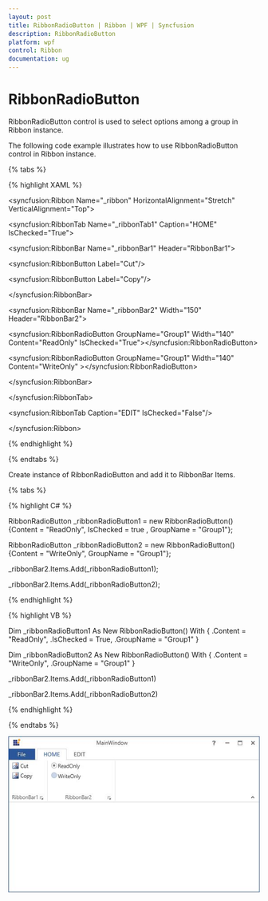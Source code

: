 ```yaml
---
layout: post
title: RibbonRadioButton | Ribbon | WPF | Syncfusion
description: RibbonRadioButton
platform: wpf
control: Ribbon
documentation: ug
---
```

# RibbonRadioButton

RibbonRadioButton control is used to select options among a group in Ribbon instance. 

The following code example illustrates how to use RibbonRadioButton control in Ribbon instance.

{% tabs %}

{% highlight XAML %}

<syncfusion:Ribbon Name="_ribbon" HorizontalAlignment="Stretch" VerticalAlignment="Top">

<syncfusion:RibbonTab Name="_ribbonTab1" Caption="HOME"  IsChecked="True">

<syncfusion:RibbonBar Name="_ribbonBar1" Header="RibbonBar1">

<syncfusion:RibbonButton   Label="Cut"/>

<syncfusion:RibbonButton   Label="Copy"/>

</syncfusion:RibbonBar>

<syncfusion:RibbonBar  Name="_ribbonBar2" Width="150" Header="RibbonBar2">

<syncfusion:RibbonRadioButton GroupName="Group1"  Width="140" Content="ReadOnly" IsChecked="True"></syncfusion:RibbonRadioButton>

<syncfusion:RibbonRadioButton GroupName="Group1"  Width="140" Content="WriteOnly" ></syncfusion:RibbonRadioButton>

</syncfusion:RibbonBar>

</syncfusion:RibbonTab>

<syncfusion:RibbonTab Caption="EDIT"  IsChecked="False"/>

</syncfusion:Ribbon>

{% endhighlight %}

{% endtabs %}

Create instance of RibbonRadioButton and add it to RibbonBar Items.

{% tabs %}

{% highlight C# %}

RibbonRadioButton _ribbonRadioButton1 = new RibbonRadioButton(){Content = "ReadOnly", IsChecked = true , GroupName = "Group1"};      

RibbonRadioButton _ribbonRadioButton2 = new RibbonRadioButton(){Content = "WriteOnly", GroupName = "Group1"};

_ribbonBar2.Items.Add(_ribbonRadioButton1);

_ribbonBar2.Items.Add(_ribbonRadioButton2);

{% endhighlight %}

{% highlight VB %}

Dim _ribbonRadioButton1 As New RibbonRadioButton() With {
	.Content = "ReadOnly",
	.IsChecked = True,
	.GroupName = "Group1"
}

Dim _ribbonRadioButton2 As New RibbonRadioButton() With {
	.Content = "WriteOnly",
	.GroupName = "Group1"
}

_ribbonBar2.Items.Add(_ribbonRadioButton1)

_ribbonBar2.Items.Add(_ribbonRadioButton2)

{% endhighlight %}

{% endtabs %}

![](RibbonRadioButton_images/RibbonRadioButton_img1.jpeg)


